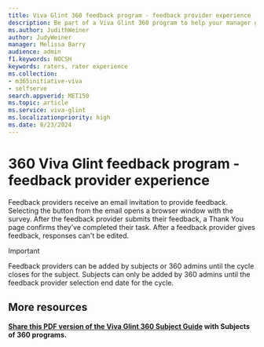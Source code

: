 ```yaml
---
title: Viva Glint 360 feedback program - feedback provider experience 
description: Be part of a Viva Glint 360 program to help your manager grow professionally by providing feedback about how they work. 
ms.author: JudithWeiner
author: JudyWeiner
manager: Melissa Barry
audience: admin
f1.keywords: NOCSH
keywords: raters, rater experience
ms.collection:  
- m365initiative-viva
- selfserve 
search.appverid: MET150 
ms.topic: article
ms.service: viva-glint
ms.localizationpriority: high
ms.date: 8/23/2024
---
```


# 360 Viva Glint feedback program - feedback provider experience

Feedback providers receive an email invitation to provide feedback. Selecting the button from the email opens a browser window with the survey. After the feedback provider submits their feedback, a Thank You page confirms they’ve completed their task.
After a feedback provider gives feedback, responses can't be edited.

> [!IMPORTANT]
> Feedback providers can be added by subjects or 360 admins until the cycle closes for the subject. Subjects can only be added by 360 admins until the feedback provider selection end date for the cycle.

## More resources

**[Share this PDF version of the  Viva Glint 360 Subject Guide](https://go.microsoft.com/fwlink/?linkid=2282087) with Subjects of 360 programs.**



